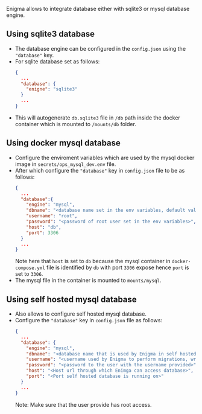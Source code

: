 Enigma allows to integrate database either with sqlite3 or mysql database engine.

## Using sqlite3 database
- The database engine can be configured in the `config.json` using the  `"database"` key.
- For sqlite database set as follows:
  ```json
  {
    ...
    "database": {
      "enigne": "sqlite3"
    }
    ...
  }
  ```
- This will autogenerate `db.sqlite3` file in `/db` path inside the docker container which is mounted to `/mounts/db` folder.

## Using docker mysql database
- Configure the enviroment variables which are used by the mysql docker image in `secrets/ops_mysql_dev.env` file.
- After which configure the `"database"` key in `config.json` file to be as follows:
  ```json
  {
    ...
    "database":{
      "engine": "mysql",
      "dbname": "<database name set in the env variables, default value is enigma>",
      "username": "root",
      "password": "<password of root user set in the env variables>",
      "host": "db",
      "port": 3306
    }
    ...
  }
  ```
  Note here that `host` is set to `db` because the mysql container in `docker-compose.yml` file is identified by `db` with port `3306` expose hence `port` is set to `3306`.
- The mysql file in the container is mounted to `mounts/mysql`.

## Using self hosted mysql database
- Also allows to configure self hosted mysql database.
- Configure the `"database"` key in `config.json` file as follows:
  ```json
  {
    ...
    "database": {
      "engine": "mysql",
      "dbname": "<database name that is used by Enigma in self hosted database>",
      "username": "<username used by Enigma to perform migrations, write and reads>",
      "password": "<password to the user with the username provided>",
      "host": "<Host url through which Enimga can access database>",
      "port": "<Port self hosted database is running on>"
    }
    ...
  }
  ```
  Note: Make sure that the user provide has root access.
